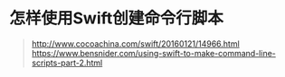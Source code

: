 # 怎样使用Swift创建命令行脚本

>http://www.cocoachina.com/swift/20160121/14966.html
>https://www.bensnider.com/using-swift-to-make-command-line-scripts-part-2.html
